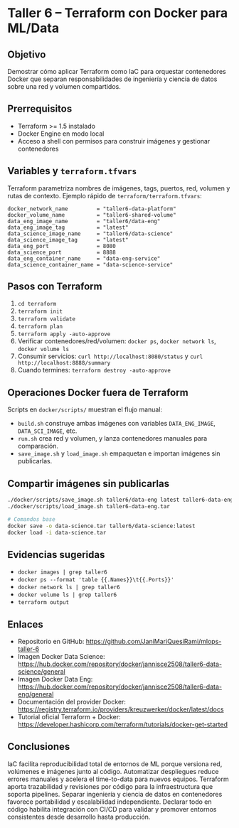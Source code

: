 # Taller 6 – Terraform con Docker para ML/Data

## Objetivo
Demostrar cómo aplicar Terraform como IaC para orquestar contenedores Docker que separan responsabilidades de ingeniería y ciencia de datos sobre una red y volumen compartidos.

## Prerrequisitos
- Terraform >= 1.5 instalado
- Docker Engine en modo local
- Acceso a shell con permisos para construir imágenes y gestionar contenedores

## Variables y `terraform.tfvars`
Terraform parametriza nombres de imágenes, tags, puertos, red, volumen y rutas de contexto. Ejemplo rápido de `terraform/terraform.tfvars`:

```hcl
docker_network_name         = "taller6-data-platform"
docker_volume_name          = "taller6-shared-volume"
data_eng_image_name         = "taller6/data-eng"
data_eng_image_tag          = "latest"
data_science_image_name     = "taller6/data-science"
data_science_image_tag      = "latest"
data_eng_port               = 8080
data_science_port           = 8888
data_eng_container_name     = "data-eng-service"
data_science_container_name = "data-science-service"
```

## Pasos con Terraform
1. `cd terraform`
2. `terraform init`
3. `terraform validate`
4. `terraform plan`
5. `terraform apply -auto-approve`
6. Verificar contenedores/red/volumen: `docker ps`, `docker network ls`, `docker volume ls`
7. Consumir servicios: `curl http://localhost:8080/status` y `curl http://localhost:8888/summary`
8. Cuando termines: `terraform destroy -auto-approve`

## Operaciones Docker fuera de Terraform
Scripts en `docker/scripts/` muestran el flujo manual:
- `build.sh` construye ambas imágenes con variables `DATA_ENG_IMAGE`, `DATA_SCI_IMAGE`, etc.
- `run.sh` crea red y volumen, y lanza contenedores manuales para comparación.
- `save_image.sh` y `load_image.sh` empaquetan e importan imágenes sin publicarlas.

## Compartir imágenes sin publicarlas
```bash
./docker/scripts/save_image.sh taller6/data-eng latest taller6-data-eng.tar
./docker/scripts/load_image.sh taller6-data-eng.tar

# Comandos base
docker save -o data-science.tar taller6/data-science:latest
docker load -i data-science.tar
```

## Evidencias sugeridas
- `docker images | grep taller6`
- `docker ps --format 'table {{.Names}}\t{{.Ports}}'`
- `docker network ls | grep taller6`
- `docker volume ls | grep taller6`
- `terraform output`

## Enlaces
- Repositorio en GitHub: https://github.com/JaniMariQuesiRami/mlops-taller-6
- Imagen Docker Data Science: https://hub.docker.com/repository/docker/jannisce2508/taller6-data-science/general
- Imagen Docker Data Eng: https://hub.docker.com/repository/docker/jannisce2508/taller6-data-eng/general
- Documentación del provider Docker: https://registry.terraform.io/providers/kreuzwerker/docker/latest/docs
- Tutorial oficial Terraform + Docker: https://developer.hashicorp.com/terraform/tutorials/docker-get-started

## Conclusiones
IaC facilita reproducibilidad total de entornos de ML porque versiona red, volúmenes e imágenes junto al código. Automatizar despliegues reduce errores manuales y acelera el time-to-data para nuevos equipos. Terraform aporta trazabilidad y revisiones por código para la infraestructura que soporta pipelines. Separar ingeniería y ciencia de datos en contenedores favorece portabilidad y escalabilidad independiente. Declarar todo en código habilita integración con CI/CD para validar y promover entornos consistentes desde desarrollo hasta producción.
